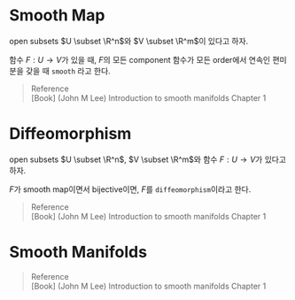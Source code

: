 # Smooth Map
open subsets $U \subset \R^n$와 $V \subset \R^m$이 있다고 하자.

함수 $F: U \rightarrow V$가 있을 때, $F$의 모든 component 함수가 모든 order에서 연속인 편미분을 갖을 때 `smooth` 라고 한다.

> Reference  
> [Book] (John M Lee) Introduction to smooth manifolds Chapter 1


# Diffeomorphism
open subsets $U \subset \R^n$, $V \subset \R^m$와 함수 $F: U \rightarrow V$가 있다고 하자.

$F$가 smooth map이면서 bijective이면, $F$를 `diffeomorphism`이라고 한다.

> Reference  
> [Book] (John M Lee) Introduction to smooth manifolds Chapter 1


# Smooth Manifolds


> Reference  
> [Book] (John M Lee) Introduction to smooth manifolds Chapter 1

